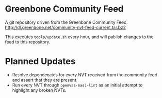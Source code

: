# Greenbone Community Feed

A git repository driven from the Greenbone Community Feed: http://dl.greenbone.net/community-nvt-feed-current.tar.bz2

This executes `tools/update.sh` every hour, and will publish changes to the feed to this repository.

# Planned Updates

* Resolve dependencies for every NVT received from the community feed and assert that they are present.
* Run every NVT through `openvas-nasl-lint` as an initial attempt to highlight any broken NVTs.
